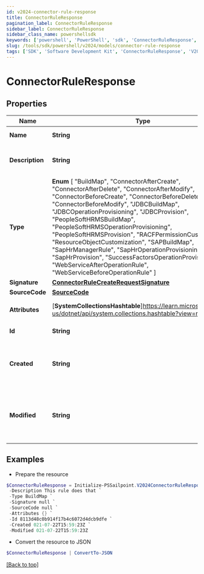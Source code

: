 ```yaml
---
id: v2024-connector-rule-response
title: ConnectorRuleResponse
pagination_label: ConnectorRuleResponse
sidebar_label: ConnectorRuleResponse
sidebar_class_name: powershellsdk
keywords: ['powershell', 'PowerShell', 'sdk', 'ConnectorRuleResponse', 'V2024ConnectorRuleResponse'] 
slug: /tools/sdk/powershell/v2024/models/connector-rule-response
tags: ['SDK', 'Software Development Kit', 'ConnectorRuleResponse', 'V2024ConnectorRuleResponse']
---
```



# ConnectorRuleResponse

## Properties

Name | Type | Description | Notes
------------ | ------------- | ------------- | -------------
**Name** | **String** | the name of the rule | [required]
**Description** | **String** | a description of the rule's purpose | [optional] 
**Type** |  **Enum** [  "BuildMap",    "ConnectorAfterCreate",    "ConnectorAfterDelete",    "ConnectorAfterModify",    "ConnectorBeforeCreate",    "ConnectorBeforeDelete",    "ConnectorBeforeModify",    "JDBCBuildMap",    "JDBCOperationProvisioning",    "JDBCProvision",    "PeopleSoftHRMSBuildMap",    "PeopleSoftHRMSOperationProvisioning",    "PeopleSoftHRMSProvision",    "RACFPermissionCustomization",    "ResourceObjectCustomization",    "SAPBuildMap",    "SapHrManagerRule",    "SapHrOperationProvisioning",    "SapHrProvision",    "SuccessFactorsOperationProvisioning",    "WebServiceAfterOperationRule",    "WebServiceBeforeOperationRule" ] | the type of rule | [required]
**Signature** | [**ConnectorRuleCreateRequestSignature**](connector-rule-create-request-signature) |  | [optional] 
**SourceCode** | [**SourceCode**](source-code) |  | [required]
**Attributes** | [**SystemCollectionsHashtable**]https://learn.microsoft.com/en-us/dotnet/api/system.collections.hashtable?view=net-9.0 | a map of string to objects | [optional] 
**Id** | **String** | the ID of the rule | [required]
**Created** | **String** | an ISO 8601 UTC timestamp when this rule was created | [required]
**Modified** | **String** | an ISO 8601 UTC timestamp when this rule was last modified | [optional] 

## Examples

- Prepare the resource
```powershell
$ConnectorRuleResponse = Initialize-PSSailpoint.V2024ConnectorRuleResponse  -Name WebServiceBeforeOperationRule `
 -Description This rule does that `
 -Type BuildMap `
 -Signature null `
 -SourceCode null `
 -Attributes {} `
 -Id 8113d48c0b914f17b4c6072d4dcb9dfe `
 -Created 021-07-22T15:59:23Z `
 -Modified 021-07-22T15:59:23Z
```

- Convert the resource to JSON
```powershell
$ConnectorRuleResponse | ConvertTo-JSON
```


[[Back to top]](#) 

